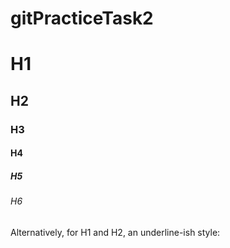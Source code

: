 # gitPracticeTask2

# H1
## H2
### H3
#### H4
##### H5
###### H6

Alternatively, for H1 and H2, an underline-ish style:
